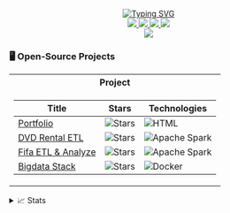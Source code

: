 <p align="center">
<a href="https://git.io/typing-svg"><img src="https://readme-typing-svg.demolab.com?font=Fira+Code&pause=1000&width=435&lines=Loi+Nguyen+%7C+Data+Engineer+%7C+GitHub" alt="Typing SVG" /></a>
<br/>

<a href="https://gkos.tech">
    <img src="https://img.shields.io/badge/website-loinguyen3108-brightgreen?style=flat-square">
</a>  
<a href="https://drive.google.com/file/d/1_2Vcv95FsXAwZT361D6bp5wTeG1Edfam/view">
    <img src="https://img.shields.io/badge/PDF-CV-red?style=flat-square&logo=adobe">
</a>  
<a href="https://www.linkedin.com/in/l%E1%BB%A3i-nguy%E1%BB%85n-323080190/">
    <img src="https://img.shields.io/badge/-Linkedin-blue?style=flat-square&logo=linkedin">
</a>
<a href="mailto:ntloic3tbt@gmail.com">
    <img src="https://img.shields.io/badge/-Email-red?style=flat-square&logo=gmail&logoColor=white">
</a>

<br/> 

<!-- <a href="https://github.com/drkostas">
    <img src="https://github-readme-stats.vercel.app/api?username=drkostas&show_icons=true&count_private=true&show_icons=true&hide_border=true&hide_title=true&card_width=300px&hide_rank=true&bg_color=00000000&theme=dracula">
</a> -->

<a href="https://github.com/loinguyen3108">
    <img src="https://github-stats-alpha.vercel.app/api?username=loinguyen3108&cc=22272e&tc=37BCF6&ic=fff&bc=0000">
</a>

</p>

### 🖥️ Open-Source Projects
<table>
<tr><th>Project</th></tr>
<tr><td>

|Title | Stars | Technologies|
|--|--|--|
| [Portfolio](https://github.com/loinguyen3108/loinguyen-profile) | <img alt="Stars" src="https://img.shields.io/github/stars/loinguyen3108/loinguyen-profile?style=flat-square&labelColor=black"/> | ![HTML](https://img.shields.io/badge/html5-black?style=flat-square&logo=html5)|
| [DVD Rental ETL](https://github.com/loinguyen3108/dvdrental-etl) | <img alt="Stars" src="https://img.shields.io/github/stars/loinguyen3108/dvdrental-etl?style=flat-square&labelColor=black"/> | ![Apache Spark](https://img.shields.io/badge/apache_spark-black?style=flat-square&logo=apachespark)|
| [Fifa ETL & Analyze](https://github.com/loinguyen3108/fifa-etl-analyze) | <img alt="Stars" src="https://img.shields.io/github/stars/loinguyen3108/fifa-etl-analyze?style=flat-square&labelColor=black"/> | ![Apache Spark](https://img.shields.io/badge/apache_spark-black?style=flat-square&logo=apachespark)|
| [Bigdata Stack](https://github.com/loinguyen3108/bigdata-stack) | <img alt="Stars" src="https://img.shields.io/github/stars/loinguyen3108/bigdata-stack?style=flat-square&labelColor=black"/> | ![Docker](https://img.shields.io/badge/docker-black?style=flat-square&logo=docker)|

</td></tr> </table>

<details>
<summary>📈 Stats</summary>
<br>
My Github Stats

![](http://github-profile-summary-cards.vercel.app/api/cards/profile-details?username=loinguyen3108&theme=dracula) 

![](http://github-profile-summary-cards.vercel.app/api/cards/repos-per-language?username=loinguyen3108&theme=dracula) 
![](http://github-profile-summary-cards.vercel.app/api/cards/most-commit-language?username=loinguyen3108&theme=dracula)


<br>
</details>
